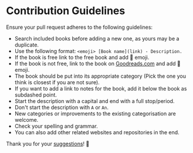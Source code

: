 # Contribution Guidelines
Ensure your pull request adheres to the following guidelines:
- Search included books before adding a new one, as yours may be a duplicate.
- Use the following format: `<emoji> [Book name](link) - Description.`
- If the book is free link to the free book and add 📖 emoji.
- If the book is not free, link to the book on [Goodreads.com](https://www.goodreads.com/) and add 📕 emoji.
- The book should be put into its appropriate category (Pick the one you think is closest if you are not sure).
- If you want to add a link to notes for the book, add it below the book as subdashed point.
- Start the description with a capital and end with a full stop/period.
- Don't start the description with `A` or `An`.
- New categories or improvements to the existing categorisation are welcome.
- Check your spelling and grammar.
- You can also add other related websites and repositories in the end.

Thank you for your [suggestions](https://github.com/learn-anything/books/edit/master/readme.md)! 💜
